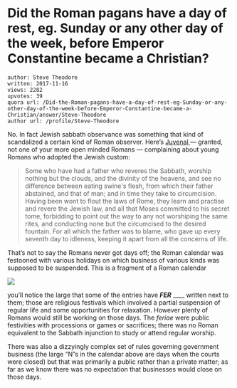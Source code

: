 # Did the Roman pagans have a day of rest, eg. Sunday or any other day of the week, before Emperor Constantine became a Christian?

	author: Steve Theodore
	written: 2017-11-16
	views: 2282
	upvotes: 39
	quora url: /Did-the-Roman-pagans-have-a-day-of-rest-eg-Sunday-or-any-other-day-of-the-week-before-Emperor-Constantine-became-a-Christian/answer/Steve-Theodore
	author url: /profile/Steve-Theodore


No. In fact Jewish sabbath observance was something that kind of scandalized a certain kind of Roman observer. Here’s [Juvenal ](http://www.tertullian.org/fathers/juvenal_satires_14.htm)— granted, not one of your more open minded Romans — complaining about young Romans who adopted the Jewish custom:

> Some who have had a father who reveres the Sabbath, worship nothing but the clouds, and the divinity of the heavens, and see no difference between eating swine's flesh, from which their father abstained, and that of man; and in time they take to circumcision. Having been wont to flout the laws of Rome, they learn and practise and revere the Jewish law, and all that Moses committed to his secret tome, forbidding to point out the way to any not worshiping the same rites, and conducting none but the circumcised to the desired fountain. For all which the father was to blame, who gave up every seventh day to idleness, keeping it apart from all the concerns of life.

That’s not to say the Romans never got days off; the Roman calendar was festooned with various holidays on which business of various kinds was supposed to be suspended. This is a fragment of a Roman calendar

![](https://qph.fs.quoracdn.net/main-qimg-b26056da48f2a32160e646e0ba2c6c25-c)

you’ll notice the large that some of the entries have ___FER___ ____ written next to them; those are religious festivals which involved a partial suspension of regular life and some opportunities for relaxation. However plenty of Romans would still be working on those days. The _feriae_ were public festivities with processions or games or sacrifices; there was no Roman equivalent to the Sabbath injunction to study or attend regular worship.

There was also a dizzyingly complex set of rules governing government business (the large “N”s in the calendar above are days when the courts were closed) but that was primarily a public rather than a private matter; as far as we know there was no expectation that businesses would close on those days.


